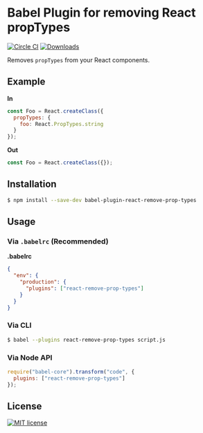 # Babel Plugin for removing React propTypes
[![Circle CI](https://circleci.com/gh/nkt/babel-plugin-react-remove-prop-types.svg?style=svg)](https://circleci.com/gh/nkt/babel-plugin-react-remove-prop-types)
[![Downloads](https://img.shields.io/npm/dm/babel-plugin-react-remove-prop-types.svg)](https://www.npmjs.com/package/babel-plugin-react-remove-prop-types)

Removes `propTypes` from your React components.

## Example

**In**
```javascript
const Foo = React.createClass({
  propTypes: {
    foo: React.PropTypes.string
  }
});
```

**Out**
```javascript
const Foo = React.createClass({});
```

## Installation

```sh
$ npm install --save-dev babel-plugin-react-remove-prop-types
```

## Usage

### Via `.babelrc` (Recommended)

**.babelrc**

```json
{
  "env": {
    "production": {
      "plugins": ["react-remove-prop-types"]
    }
  }
}
```

### Via CLI

```sh
$ babel --plugins react-remove-prop-types script.js
```

### Via Node API

```javascript
require("babel-core").transform("code", {
  plugins: ["react-remove-prop-types"]
});
```

License
-------
[![MIT license](https://img.shields.io/npm/l/babel-plugin-react-remove-prop-types.svg)](LICENSE)
